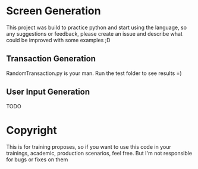 # Screen Generation

This project was build to practice python and start using the language, so any suggestions or feedback, please create an issue and describe what could be improved with some examples ;D

## Transaction Generation

RandomTransaction.py is your man. Run the test folder to see results =)

## User Input Generation

TODO

# Copyright

This is for training proposes, so if you want to use this code in your trainings, academic, production scenarios, feel free. But I'm not responsible for bugs or fixes on them
